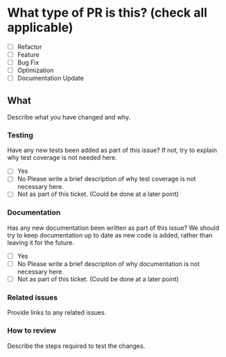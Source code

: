 # What type of PR is this? (check all applicable)

- [ ] Refactor
- [ ] Feature
- [ ] Bug Fix
- [ ] Optimization
- [ ] Documentation Update

## What

Describe what you have changed and why.

### Testing

Have any new tests been added as part of this issue? If not, try to explain why test coverage is not needed here.

- [ ] Yes
- [ ] No
Please write a brief description of why test coverage is not necessary here.
- [ ] Not as part of this ticket. (Could be done at a later point)

### Documentation

Has any new documentation been written as part of this issue? We should try to keep documentation up to date
as new code is added, rather than leaving it for the future.

- [ ] Yes
- [ ] No
Please write a brief description of why documentation is not necessary here.
- [ ] Not as part of this ticket. (Could be done at a later point)

### Related issues

Provide links to any related issues.

### How to review

Describe the steps required to test the changes.
